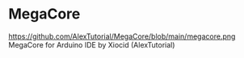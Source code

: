 # MegaCore
https://github.com/AlexTutorial/MegaCore/blob/main/megacore.png
MegaCore for Arduino IDE by Xiocid (AlexTutorial)
